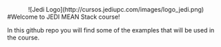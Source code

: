 <center>![Jedi Logo](http://cursos.jediupc.com/images/logo_jedi.png)</center>
#Welcome to JEDI MEAN Stack course!

In this github repo you will find some of the examples that will be used in the course.
